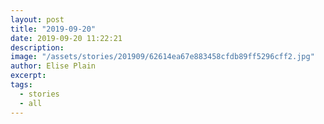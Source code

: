 ```yaml
---
layout: post
title: "2019-09-20"
date: 2019-09-20 11:22:21
description: 
image: "/assets/stories/201909/62614ea67e883458cfdb89ff5296cff2.jpg"
author: Elise Plain
excerpt: 
tags: 
  - stories
  - all
---
```



<p></p>
